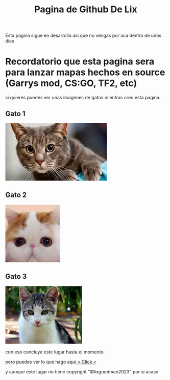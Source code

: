 <!DOCTYPE html>
<html class="backhtml">    
    <head>
        <meta charset="utf-8">
    </head>
    <body>
        <header>
            <h1>Pagina de Github De Lix</h1>
        </header>
        <p>Esta pagina sigue en desarrollo asi que no vengas por aca dentro de unos dias</p>
        <h1>Recordatorio que esta pagina sera para lanzar mapas hechos en source (Garrys mod, CS:GO, TF2, etc)</h1>
        <p>si quieres puedes ver unas imagenes de gatos mientras creo esta pagina.</p>
        <h2>Gato 1</h2>
        <img src="/Gatos/gato1.png">
        <h2>Gato 2</h2>
        <img src="/Gatos/gato2.png">
        <h2>Gato 3</h2>
        <img src="/Gatos/gato3.png">
        <footer>
            <p>con eso concluye este lugar hasta el momento<p>
            <p>pero puedes ver lo que hago aqui<a href="https://www.youtube.com/watch?v=dQw4w9WgXcQ&ab_channel=RickAstley"> > Click < </a></p>
            <p>y aunque este lugar no tiene copyright "&copy;lixgoodman2023" por si acaso
    </body>
</html>

